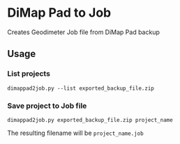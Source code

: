 # DiMap Pad to Job

Creates Geodimeter Job file from DiMap Pad backup

## Usage

### List projects

    dimappad2job.py --list exported_backup_file.zip

### Save project to Job file

    dimappad2job.py exported_backup_file.zip project_name

The resulting filename will be `project_name.job`
